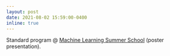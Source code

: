 ```yaml
---
layout: post
date: 2021-08-02 15:59:00-0400
inline: true
---
```


Standard program @ <a href="http://ai.ntu.edu.tw/mlss2021/" target="_blank" rel="noopener">Machine Learning Summer School</a> (poster presentation).
